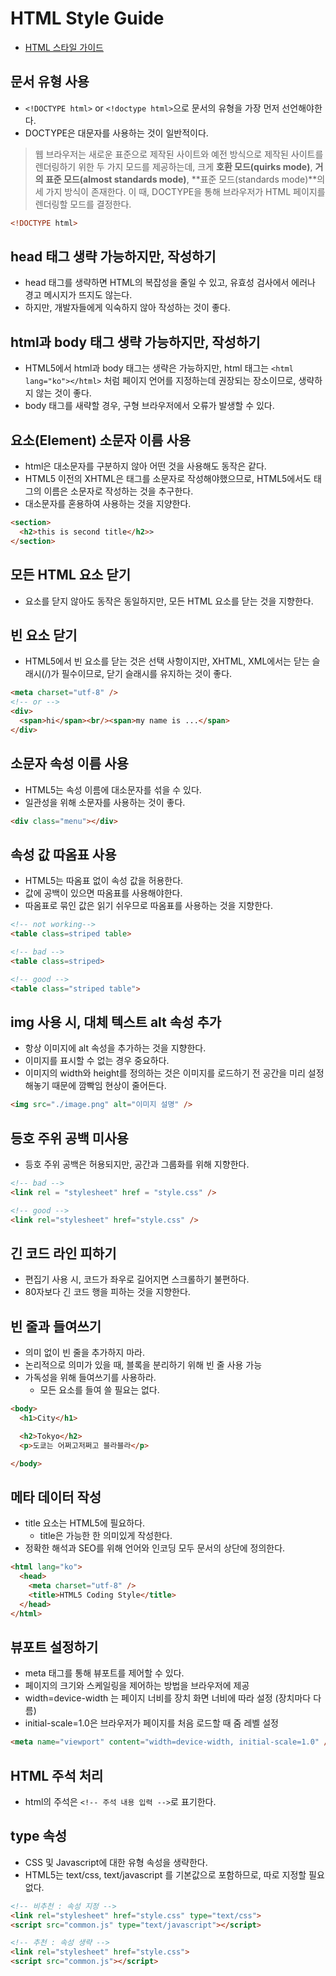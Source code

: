 
# HTML Style Guide
  - [HTML 스타일 가이드](https://www.w3schools.com/html/html5_syntax.asp)



## 문서 유형 사용
  - `<!DOCTYPE html>` or `<!doctype html>`으로 문서의 유형을 가장 먼저 선언해야한다.
  - DOCTYPE은 대문자를 사용하는 것이 일반적이다.
  >웹 브라우저는 새로운 표준으로 제작된 사이트와 예전 방식으로 제작된 사이트를 렌더링하기 위한 두 가지 모드를 제공하는데, 크게 **호환 모드(quirks mode)**, **거의 표준 모드(almost standards mode)**, **표준 모드(standards mode)**의 세 가지 방식이 존재한다.
  >이 때, DOCTYPE을 통해 브라우저가 HTML 페이지를 렌더링할 모드를 결정한다.

```html
<!DOCTYPE html>
```

## head 태그 생략 가능하지만, 작성하기
  - head 태그를 생략하면 HTML의 복잡성을 줄일 수 있고, 유효성 검사에서 에러나 경고 메시지가 뜨지도 않는다.
  - 하지만, 개발자들에게 익숙하지 않아 작성하는 것이 좋다.

## html과 body 태그 생략 가능하지만, 작성하기
  - HTML5에서 html과 body 태그는 생략은 가능하지만, html 태그는 `<html lang="ko"></html>` 처럼 페이지 언어를 지정하는데 권장되는 장소이므로, 생략하지 않는 것이 좋다.
  - body 태그를 새략할 경우, 구형 브라우저에서 오류가 발생할 수 있다.

## 요소(Element) 소문자 이름 사용
  - html은 대소문자를 구분하지 않아 어떤 것을 사용해도 동작은 같다.
  - HTML5 이전의 XHTML은 태그를 소문자로 작성해야했으므로, HTML5에서도 태그의 이름은 소문자로 작성하는 것을 추구한다.
  - 대소문자를 혼용하여 사용하는 것을 지양한다.

```html
<section>
  <h2>this is second title</h2>>
</section>
```

## 모든 HTML 요소 닫기
  - 요소를 닫지 않아도 동작은 동일하지만, 모든 HTML 요소를 닫는 것을 지향한다.

## 빈 요소 닫기
  - HTML5에서 빈 요소를 닫는 것은 선택 사항이지만, XHTML, XML에서는 닫는 슬래시(/)가 필수이므로, 닫기 슬래시를 유지하는 것이 좋다.

```html
<meta charset="utf-8" />
<!-- or -->
<div>
  <span>hi</span><br/><span>my name is ...</span>
</div>
```

## 소문자 속성 이름 사용
  - HTML5는 속성 이름에 대소문자를 섞을 수 있다.
  - 일관성을 위해 소문자를 사용하는 것이 좋다.

```html
<div class="menu"></div>
```


## 속성 값 따옴표 사용
  - HTML5는 따옴표 없이 속성 값을 허용한다.
  - 값에 공백이 있으면 따옴표를 사용해야한다.
  - 따옴표로 묶인 값은 읽기 쉬우므로 따옴표를 사용하는 것을 지향한다.

```html
<!-- not working-->
<table class=striped table>

<!-- bad -->
<table class=striped>

<!-- good -->
<table class="striped table">
```

## img 사용 시, 대체 텍스트 alt 속성 추가
  - 항상 이미지에 alt 속성을 추가하는 것을 지향한다.
  - 이미지를 표시할 수 없는 경우 중요하다.
  - 이미지의 width와 height를 정의하는 것은 이미지를 로드하기 전 공간을 미리 설정해놓기 때문에 깜빡임 현상이 줄어든다.

```html
<img src="./image.png" alt="이미지 설명" />
```


## 등호 주위 공백 미사용
  - 등호 주위 공백은 허용되지만, 공간과 그룹화를 위해 지향한다.

```html
<!-- bad -->
<link rel = "stylesheet" href = "style.css" />

<!-- good -->
<link rel="stylesheet" href="style.css" />
```


## 긴 코드 라인 피하기
  - 편집기 사용 시, 코드가 좌우로 길어지면 스크롤하기 불편하다.
  - 80자보다 긴 코드 행을 피하는 것을 지향한다.


## 빈 줄과 들여쓰기
  - 의미 없이 빈 줄을 추가하지 마라.
  - 논리적으로 의미가 있을 때, 블록을 분리하기 위해 빈 줄 사용 가능
  - 가독성을 위해 들여쓰기를 사용하라.
    - 모든 요소를 들여 쓸 필요는 없다.
```html
<body>
  <h1>City</h1>

  <h2>Tokyo</h2>
  <p>도쿄는 어쩌고저쩌고 블라블라</p>

</body>
```


## 메타 데이터 작성
  - title 요소는 HTML5에 필요하다.
    - title은 가능한 한 의미있게 작성한다.
  - 정확한 해석과 SEO를 위해 언어와 인코딩 모두 문서의 상단에 정의한다.

```html
<html lang="ko">
  <head>
    <meta charset="utf-8" />
    <title>HTML5 Coding Style</title>
  </head>
</html>
```

## 뷰포트 설정하기
  - meta 태그를 통해 뷰포트를 제어할 수 있다.
  - 페이지의 크기와 스케일링을 제어하는 방법을 브라우저에 제공
  - width=device-width 는 페이지 너비를 장치 화면 너비에 따라 설정 (장치마다 다름)
  - initial-scale=1.0은 브라우저가 페이지를 처음 로드할 때 줌 레벨 설정

```html
<meta name="viewport" content="width=device-width, initial-scale=1.0" />
```


## HTML 주석 처리
  - html의 주석은 `<!-- 주석 내용 입력 -->`로 표기한다.

## type 속성
  - CSS 및 Javascript에 대한 유형 속성을 생략한다.
  - HTML5는 text/css, text/javascript 를 기본값으로 포함하므로, 따로 지정할 필요 없다.

```html
<!-- 비추천 : 속성 지정 -->
<link rel="stylesheet" href="style.css" type="text/css">
<script src="common.js" type="text/javascript"></script>

<!-- 추천 : 속성 생략 -->
<link rel="stylesheet" href="style.css">
<script src="common.js"></script>
```
